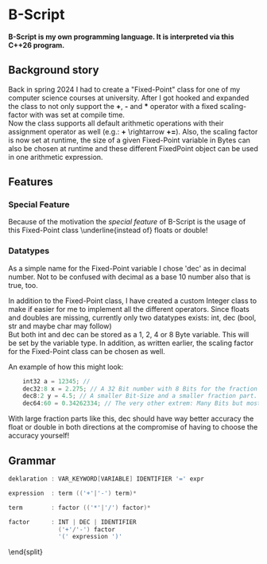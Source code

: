 # B-Script

__B-Script is my own programming language. It is interpreted via this C++26 program.__

## Background story

Back in spring 2024 I had to create a "Fixed-Point" class for one of my computer science courses at university. After
I got hooked and expanded the class to not only support the __+__, __-__ and __*__ operator with a fixed scaling-factor
with was set at compile time.\
Now the class supports all default arithmetic operations with their assignment operator as well (e.g.: __+__
\rightarrow __+=__). Also, the scaling factor is now set at runtime, the size of a given Fixed-Point variable in Bytes
can also be chosen at runtime and these different FixedPoint object can be used in one arithmetic expression.

## Features

### Special Feature

Because of the motivation the _special feature_ of B-Script is the usage of this Fixed-Point class \underline{instead 
of} floats or double! 

### Datatypes

As a simple name for the Fixed-Point variable I chose 'dec' as in decimal number. Not to be confused with decimal as a 
base 10 number also that is true, too.

In addition to the Fixed-Point class, I have created a custom Integer class to make if easier for me to implement all
the different operators. Since floats and doubles are missing, currently only two datatypes exists: int, dec (bool, str
and maybe char may follow)\
But both int and dec can be stored as a 1, 2, 4 or 8 Byte variable. This will be set by the variable type. In addition,
as written earlier, the scaling factor for the Fixed-Point class can be chosen as well.


An example of how this might look:

``` c++
    int32 a = 12345; // 
    dec32:8 x = 2.275; // A 32 Bit number with 8 Bits for the fraction part.
    dec8:2 y = 4.5; // A smaller Bit-Size and a smaller fraction part.
    dec64:60 = 0.34262334; // The very other extrem: Many Bits but most for fraction part.
```

With large fraction parts like this, dec should have way better accuracy the float or double in both directions at the
compromise of having to choose the accuracy yourself!

## Grammar

``` c++
deklaration : VAR_KEYWORD[VARIABLE] IDENTIFIER '=' expr

expression  : term (('+'|'-') term)*

term        : factor (('*'|'/') factor)*

factor      : INT | DEC | IDENTIFIER
              ('+'/'-') factor
              '(' expression ')'
```
\end{split}
